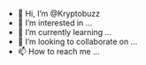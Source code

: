 - 👋 Hi, I’m @Kryptobuzz
- 👀 I’m interested in ...
- 🌱 I’m currently learning ...
- 💞️ I’m looking to collaborate on ...
- 📫 How to reach me ...

<!---
Kryptobuzz/Kryptobuzz is a ✨ special ✨ repository because its `README.md` (this file) appears on your GitHub profile.
You can click the Preview link to take a look at your changes.
--->
